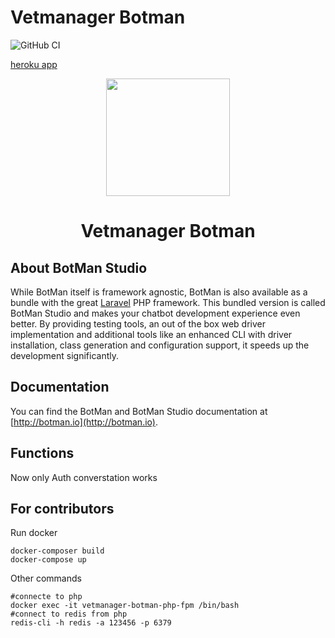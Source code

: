 # Vetmanager Botman

![GitHub CI](https://github.com/otis22/vetmanager-botman/workflows/CI/badge.svg)

[heroku app](https://vetmanager-botman.herokuapp.com/)

<p align="center"><img height="188" width="198" src="https://botman.io/img/botman.png"></p>
<h1 align="center">Vetmanager Botman</h1>

## About BotMan Studio

While BotMan itself is framework agnostic, BotMan is also available as a bundle with the great [Laravel](https://laravel.com) PHP framework. This bundled version is called BotMan Studio and makes your chatbot development experience even better. By providing testing tools, an out of the box web driver implementation and additional tools like an enhanced CLI with driver installation, class generation and configuration support, it speeds up the development significantly.

## Documentation

You can find the BotMan and BotMan Studio documentation at [http://botman.io](http://botman.io).

## Functions 

Now only Auth converstation works

## For contributors 

Run docker 

```shell
docker-composer build
docker-compose up
```

Other commands
```shell
#connecte to php
docker exec -it vetmanager-botman-php-fpm /bin/bash
#connect to redis from php
redis-cli -h redis -a 123456 -p 6379
```

